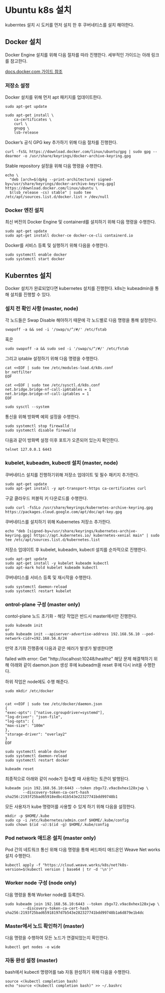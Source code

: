 # Ubuntu k8s 설치

kuberntes 설치 시 도커를 먼저 설치 한 후 쿠버네티스를 설치 해야한다.


## Docker 설치
Docker Engine 설치를 위해 다음 절차를 따라 진행한다. 세부적인 가이드는 아래 링크를 참고한다. 

[docs.docker.com 가이드 참조](docs.docker.com)


### 저장소 설정
Docker 설치를 위해 먼저 apt 패키지를 업데이트한다. 

```shell
sudo apt-get update
 
sudo apt-get install \
    ca-certificates \
    curl \
    gnupg \
    lsb-release
```


Docker’s 공식 GPG key 추가하기 위해 다음 절차를 진행한다. 

```shell
curl -fsSL https://download.docker.com/linux/ubuntu/gpg | sudo gpg --dearmor -o /usr/share/keyrings/docker-archive-keyring.gpg
```

Stable repository 설정을 위해 다음 명령을 수행한다. 

```shell
echo \
  "deb [arch=$(dpkg --print-architecture) signed-by=/usr/share/keyrings/docker-archive-keyring.gpg] https://download.docker.com/linux/ubuntu \
  $(lsb_release -cs) stable" | sudo tee /etc/apt/sources.list.d/docker.list > /dev/null
```

### Docker 엔진 설치

최신 버전의 Docker Engine 및 containerd를 설치하기 위해 다음 명령을 수행한다. 

```shell
sudo apt-get update
sudo apt-get install docker-ce docker-ce-cli containerd.io
```

Docker를 서비스 등록 및 실행하기 위해 다음을 수행한다. 

```shell
sudo systemctl enable docker
sudo systemctl start docker
```

## Kuberntes 설치

Docker 설치가 완료되었다면 kubernetes 설치를 진행한다. k8s는 kubeadmin을 통해 설치를 진행할 수 있다. 

### 설치 전 확인 사항 (master, node)
각 노드들은 Swap Disable 해야하기 때문에 각 노드별로 다음 명령을 통해 설정한다. 

```shell
swapoff -a && sed -i '/swap/s/^/#/' /etc/fstab
 ```
혹은
 
 ```shell
sudo swapoff -a && sudo sed -i '/swap/s/^/#/' /etc/fstab
```

그리고 iptable 설정하기 위해 다음 명령을 수행한다. 

```shell
cat <<EOF | sudo tee /etc/modules-load.d/k8s.conf
br_netfilter
EOF
 
cat <<EOF | sudo tee /etc/sysctl.d/k8s.conf
net.bridge.bridge-nf-call-ip6tables = 1
net.bridge.bridge-nf-call-iptables = 1
EOF

sudo sysctl --system
```

통신을 위해 방화벽 예외 설정을 수행한다. 

```shell
sudo systemctl stop firewalld
sudo systemctl disable firewalld
```

다음과 같이 방화벽 설정 이후 포트가 오픈되어 있는지 확인한다. 

```shell
telnet 127.0.0.1 6443
```



### kubelet, kubeadm, kubectl 설치 (master, node)
쿠버네티스 설치를 진행하기위해 저장소 업데이트 및 필수 패키지 추가한다.

```shell
sudo apt-get update
sudo apt-get install -y apt-transport-https ca-certificates curl
```

구글 클라우드 퍼블릭 키 다운로드를 수행한다. 

```shell
sudo curl -fsSLo /usr/share/keyrings/kubernetes-archive-keyring.gpg https://packages.cloud.google.com/apt/doc/apt-key.gpg
```

쿠버네티스를 설치하기 위해 Kubernetes 저장소 추가한다. 
```shell
echo "deb [signed-by=/usr/share/keyrings/kubernetes-archive-keyring.gpg] https://apt.kubernetes.io/ kubernetes-xenial main" | sudo tee /etc/apt/sources.list.d/kubernetes.list
```

저장소 업데이트 후 kubelet, kubeadm, kubectl 설치를 순차적으로 진행한다. 


```shell
sudo apt-get update
sudo apt-get install -y kubelet kubeadm kubectl
sudo apt-mark hold kubelet kubeadm kubectl
```
쿠버네티스를 서비스 등록 및 재시작을 수행한다. 

```shell
sudo systemctl daemon-reload
sudo systemctl restart kubelet
```

### ontrol-plane 구성 (master only)
contol-plane 노드 초기화 - 해당 작업은 반드시 master에서만 진행한다. 

```shell
sudo kubeadm init
or
sudo kubeadm init --apiserver-advertise-address 192.168.56.10 --pod-network-cidr=192.168.56.0/24
```
만약 초기화 진행중에 다음과 같은 에러가 발생가 발생한다면


failed with error: Get "http://localhost:10248/healthz"
해당 문제 해결책하기 위해 아래와 같이 daemon.json 생성 후에 kubeadm을 reset 후에 다시 init을 수행한다.

하위 작업은 node에도 수행 해준다. 

```shell
sudo mkdir /etc/docker
 
 
cat <<EOF | sudo tee /etc/docker/daemon.json
{
"exec-opts": ["native.cgroupdriver=systemd"],
"log-driver": "json-file",
"log-opts": {
"max-size": "100m"
},
"storage-driver": "overlay2"
}
EOF
  
sudo systemctl enable docker
sudo systemctl daemon-reload
sudo systemctl restart docker
 
kubeadm reset
```

최종적으로 아래와 같이 node가 접속할 때 사용하는 토큰이 발행된다. 

```shell
kubeadm join 192.168.56.10:6443 --token zbgv72.v9ac8xhex128xjwp \
        --discovery-token-ca-cert-hash sha256:2193f25bad65918edbc41b543e22327741bdd99748b1
```

모든 사용자가 kube 명령어를 사용할 수 있게 하기 위해 다음을 설정한다.

```shell
mkdir -p $HOME/.kube
sudo cp -i /etc/kubernetes/admin.conf $HOME/.kube/config
sudo chown $(id -u):$(id -g) $HOME/.kube/config
```

### Pod network 애드온 설치 (master only)
Pod 간의 네트워크 통신 위해 다음 명령을 통해 써드파티 애드온인 Weave Net works 설치 수행한다. 

```shell
kubectl apply -f "https://cloud.weave.works/k8s/net?k8s-version=$(kubectl version | base64 | tr -d '\n')"
```

### Worker node 구성 (node only)
다음 명령을 통해 Worker node를 등록한다. 

```shell
sudo kubeadm join 192.168.56.10:6443 --token zbgv72.v9ac8xhex128xjwp \
        --discovery-token-ca-cert-hash sha256:2193f25bad65918197d7b543e282327741bdd99748b1a6d879e1b4dc
```

### Master에서 노드 확인하기 (master)
다음 명령을 수행하여 모든 노드가 연결되었는지 확인한다. 
```shell
kubectl get nodes -o wide
```

### 자동 완성 설정 (master)
bash에서 kubectl 명령어를 tab 자동 완성하기 위해 다음을 수행한다. 

```shell
source <(kubectl completion bash)
echo "source <(kubectl completion bash)" >> ~/.bashrc
```